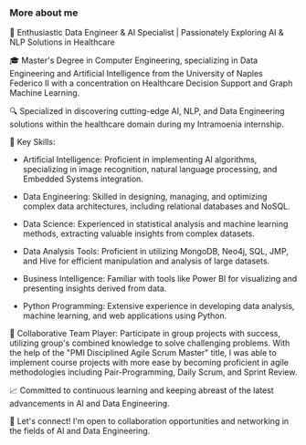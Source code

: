 ### More about me
🚀 Enthusiastic Data Engineer & AI Specialist | Passionately Exploring AI & NLP Solutions in Healthcare

🎓 Master's Degree in Computer Engineering, specializing in Data Engineering and Artificial Intelligence from the University of Naples Federico II with a concentration on Healthcare Decision Support and Graph Machine Learning.

🔍 Specialized in discovering cutting-edge AI, NLP, and Data Engineering solutions within the healthcare domain during my Intramoenia internship.

🔧 Key Skills:

  - Artificial Intelligence: Proficient in implementing AI algorithms, specializing in image recognition, natural language processing, and Embedded Systems integration.
  
  - Data Engineering: Skilled in designing, managing, and optimizing complex data architectures, including relational databases and NoSQL.
  
  - Data Science: Experienced in statistical analysis and machine learning methods, extracting valuable insights from complex datasets.
  
  - Data Analysis Tools: Proficient in utilizing MongoDB, Neo4j, SQL, JMP, and Hive for efficient manipulation and analysis of large datasets.
  
  - Business Intelligence: Familiar with tools like Power BI for visualizing and presenting insights derived from data.
  
  - Python Programming: Extensive experience in developing data analysis, machine learning, and web applications using Python.

👥 Collaborative Team Player: Participate in group projects with success, utilizing group's combined knowledge to solve challenging problems. With the help of the "PMI Disciplined Agile Scrum Master" title, I was able to implement course projects with more ease by becoming proficient in agile methodologies including Pair-Programming, Daily Scrum, and Sprint Review.

📈 Committed to continuous learning and keeping abreast of the latest advancements in AI and Data Engineering.

🔗 Let's connect! I'm open to collaboration opportunities and networking in the fields of AI and Data Engineering.
